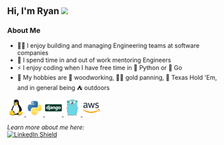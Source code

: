 ## Hi, I'm Ryan <img src="https://raw.githubusercontent.com/iampavangandhi/iampavangandhi/master/gifs/Hi.gif" width="30px"></h2>


<!--
**rynmlng/rynmlng** is a ✨ _special_ ✨ repository because its `README.md` (this file) appears on your GitHub profile.

- 🔭 I’m currently working on ...
- 🌱 I’m currently learning ...
- 👯 I’m looking to collaborate on ...
- 🤔 I’m looking for help with ...
- 💬 Ask me about ...
- 📫 How to reach me: ...
- 😄 Pronouns: ...
- ⚡ Fun fact: ...
-->

### About Me
- 👨‍⚖️ I enjoy building and managing Engineering teams at software companies
- 🌱 I spend time in and out of work mentoring Engineers
- ⚡ I enjoy coding when I have free time in 🐍 Python or 🦔 Go
- 🏸 My hobbies are 🌲 woodworking, 🤽‍♂️ gold panning, 🎴 Texas Hold 'Em, and in general being ⛺ outdoors

<p align="left">
  <a href="https://archlinux.org/" target="_blank">
    <img
      src="https://raw.githubusercontent.com/devicons/devicon/master/icons/linux/linux-original.svg"
      alt="linux"
      width="40"
      height="40"
    />
  </a>
  <a href="https://www.python.org" target="_blank">
    <img
      src="https://raw.githubusercontent.com/devicons/devicon/master/icons/python/python-original.svg"
      alt="python"
      width="40"
      height="40"
    />
  </a>
  <a href="https://www.djangoproject.com" target="_blank">
    <img
      src="https://raw.githubusercontent.com/devicons/devicon/master/icons/django/django-original.svg"
      alt="django"
      height="40"
    />
  </a>
  <a href="https://golang.org/" target="_blank">
    <img
      src="https://raw.githubusercontent.com/devicons/devicon/master/icons/go/go-original.svg"
      alt="go"
      height="40"
    />
  </a>
  <a href="https://aws.amazon.com/" target="_blank">
    <img
      src="https://raw.githubusercontent.com/devicons/devicon/master/icons/amazonwebservices/amazonwebservices-original.svg"
      alt="aws"
      width="40"
      height="40"
    />
  </a>
</p>

_Learn more about me here:_ <br/>
[![LinkedIn Shield](https://img.shields.io/static/v1?label=&message=Ryan+Miling&color=blue&style=flat-square&logo=LinkedIn)](https://www.linkedin.com/in/ryanmiling/)
